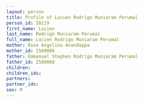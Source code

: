 ```yaml
---
layout: person
title: Profile of Lucien Rodrigo Muniaram Perumal
person_id: I0119
first_name: Lucien
last_name: Rodrigo Muniaram Perumal
full_name: Lucien Rodrigo Muniaram Perumal
mother: Rose Angelina Anandappa
mother_id: I500008
father: Emmanuel Stephen Rodrigo Muniaram Perumal
father_id: I500068
children:
children_ids:
partners:
partner_ids:
sex: M
---
```


